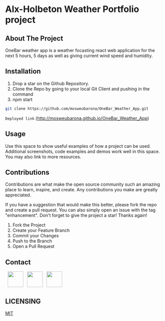 # Alx-Holbeton Weather Portfolio project

## About The Project
OneBar weather app is a weather focasting react web application for the next 5 hours, 5 days as well as giving current wind speed and humidity.

## Installation
1. Drop a star on the Github Repository. 
2. Clone the Repo by going to your local Git Client and pushing in the command
3. npm start

```sh
git clone https://github.com/mosweubarona/OneBar_Weather_App.git
```

```Deployed link``` (http://mosweubarona.github.io/OneBar_Weather_App)

## Usage
Use this space to show useful examples of how a project can be used. Additional screenshots, code examples and demos work well in this space. You may also link to more resources.

## Contributions
Contributions are what make the open source community such an amazing place to learn, inspire, and create. Any contributions you make are greatly appreciated.

If you have a suggestion that would make this better, please fork the repo and create a pull request. You can also simply open an issue with the tag "enhancement". Don't forget to give the project a star! Thanks again!

1. Fork the Project
2. Create your Feature Branch 
3. Commit your Changes 
4. Push to the Branch 
5. Open a Pull Request

## Contact
&nbsp; <a href="https://twitter.com/mosweubarona" target="_blank" rel="noopener noreferrer"><img src="https://img.icons8.com/plasticine/100/000000/twitter.png" width="50" /></a>
&nbsp; <a href="https://www.linkedin.com/in/barona-mosweu-9a3813a6" target="_blank" rel="noopener noreferrer"><img src="https://img.icons8.com/plasticine/100/000000/linkedin.png" width="50" /></a>
&nbsp; <a href="mailto:mosweubarona@gmail.com" target="_blank" rel="noopener noreferrer"><img src="https://img.icons8.com/plasticine/100/000000/gmail.png"  width="50" /></a>


## LICENSING

[MIT](https://github.com/mosweubarona/OneBar_weather_App/blob/main/LICENSE)
